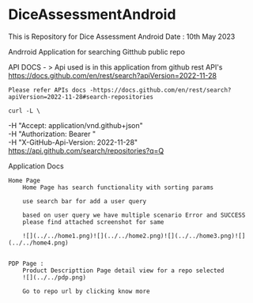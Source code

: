 # DiceAssessmentAndroid
This is Repository for Dice Assessment Android Date : 10th May 2023

Andrroid Application for searching Gitthub public repo

API DOCS - >
    Api used is in this application from github rest API's 
        https://docs.github.com/en/rest/search?apiVersion=2022-11-28
        
    Please refer APIs docs -https://docs.github.com/en/rest/search?apiVersion=2022-11-28#search-repositories
    
    curl -L \
  -H "Accept: application/vnd.github+json" \
  -H "Authorization: Bearer <YOUR-TOKEN>"\
  -H "X-GitHub-Api-Version: 2022-11-28" \
  https://api.github.com/search/repositories?q=Q
  
    
  
  Application Docs
  
    Home Page 
        Home Page has search functionality with sorting params 
        
        use search bar for add a user query 
        
        based on user query we have multiple scenario Error and SUCCESS
        please find attached screenshot for same 

        ![](../../home1.png)![](../../home2.png)![](../../home3.png)![](../../home4.png)
        

    PDP Page : 
        Product Descripttion Page detail view for a repo selected
        ![](../../pdp.png)

        Go to repo url by clicking know more